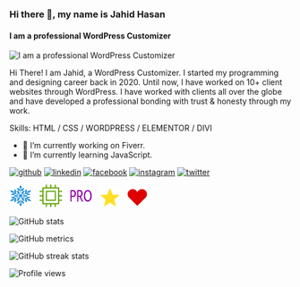### Hi there 👋, my name is Jahid Hasan
#### I am a professional WordPress Customizer
![I am a professional WordPress Customizer](https://media.licdn.com/dms/image/D5616AQHhNKYJ8K19pw/profile-displaybackgroundimage-shrink_350_1400/0/1680627249365?e=1686182400&v=beta&t=jZ9Nug3pcwGKN4Y51uToaKgiT_zIrpEoMB3DigwwCRU)

Hi There! I am Jahid, a WordPress Customizer. I started my programming and designing career back in 2020. Until now, I have worked on 10+ client websites through WordPress. I have worked with clients all over the globe and have developed a professional bonding with trust & honesty through my work. 

Skills: HTML / CSS / WORDPRESS / ELEMENTOR / DIVI

- 🔭 I’m currently working on Fiverr. 
- 🌱 I’m currently learning JavaScript. 


[<img src='https://cdn.jsdelivr.net/npm/simple-icons@3.0.1/icons/github.svg' alt='github' height='40'>](https://github.com/jahidstm)  [<img src='https://cdn.jsdelivr.net/npm/simple-icons@3.0.1/icons/linkedin.svg' alt='linkedin' height='40'>](https://www.linkedin.com/in/jahidstm/)  [<img src='https://cdn.jsdelivr.net/npm/simple-icons@3.0.1/icons/facebook.svg' alt='facebook' height='40'>](https://www.facebook.com/jahidstm)  [<img src='https://cdn.jsdelivr.net/npm/simple-icons@3.0.1/icons/instagram.svg' alt='instagram' height='40'>](https://www.instagram.com/jaahid_hasan_/)  [<img src='https://cdn.jsdelivr.net/npm/simple-icons@3.0.1/icons/twitter.svg' alt='twitter' height='40'>](https://twitter.com/jahidstm)  

<a href='https://archiveprogram.github.com/'><img src='https://raw.githubusercontent.com/acervenky/animated-github-badges/master/assets/acbadge.gif' width='40' height='40'></a> <a href='https://docs.github.com/en/developers'><img src='https://raw.githubusercontent.com/acervenky/animated-github-badges/master/assets/devbadge.gif' width='40' height='40'></a> <a href='https://github.com/pricing'><img src='https://raw.githubusercontent.com/acervenky/animated-github-badges/master/assets/pro.gif' width='40' height='40'></a> <a href='https://stars.github.com/'><img src='https://raw.githubusercontent.com/acervenky/animated-github-badges/master/assets/starbadge.gif' width='35' height='35'></a> <a href='https://docs.github.com/en/github/supporting-the-open-source-community-with-github-sponsors'><img src='https://raw.githubusercontent.com/acervenky/animated-github-badges/master/assets/sponsorbadge.gif' width='35' height='35'></a> 

![GitHub stats](https://github-readme-stats.vercel.app/api?username=jahidstm&show_icons=true)  

![GitHub metrics](https://metrics.lecoq.io/jahidstm)  

![GitHub streak stats](https://streak-stats.demolab.com/?user=jahidstm)  

![Profile views](https://gpvc.arturio.dev/jahidstm)  
